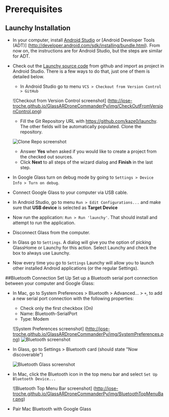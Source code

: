 # Prerequisites

## Launchy Installation

* In your computer, install [Android Studio](http://developer.android.com/sdk/installing/studio.html) 
or [Android Developer Tools (ADT)] (http://developer.android.com/sdk/installing/bundle.html).
From now on, the instructions are for Android Studio, but the steps are similar for ADT.
* Check out the [Launchy source code](https://github.com/kaze0/launchy) from github and import as 
project in Android Studio. There is a few ways to do that, just one of them is detailed below.
  * In Android Studio go to menu `VCS > Checkout from Version Control > GitHub`
  
  ![Checkout from Version Control screenshot]
  (http://jose-troche.github.io/GlassARDroneCommanderPy/img/CheckOutFromVersionControl.png)
  * Fill the Git Repository URL with https://github.com/kaze0/launchy. The other fields will be 
  automatically populated. Clone the repository.

  ![Clone Repo screenshot](http://jose-troche.github.io/GlassARDroneCommanderPy/img/clonerepo.png)
  * Answer **Yes** when asked if you would like to create a project from the checked out sources.
  * Click **Next** to all steps of the wizard dialog and **Finish** in the last step.
* In Google Glass turn on debug mode by going to `Settings > Device Info > Turn on debug`.
* Connect Google Glass to your computer via USB cable.
* In Android Studio, go to menu `Run > Edit Configurations...` and make sure that **USB device** 
is selected as **Target Device**
* Now run the application: `Run > Run 'launchy'`. That should install and attempt to run the application.
* Disconnect Glass from the computer.
* In Glass go to `Settings`. A dialog will give you the option of picking GlassHome or Launchy for this action.
Select Launchy and check the box to always use Launchy.
* Now every time you go to `Settings` Launchy will allow you to launch other installed Android applications 
(or the regular Settings).

##Bluetooth Connection Set Up
Set up a Bluetooth serial port connection between your computer and Google Glass:
* In Mac, go to System Preferences > Bluetooth > Advanced... > `+`, to add a new serial port connection with
  the following properties:
   * Check only the first checkbox (On)
   * Name: Bluetooth-SerialPort
   * Type: Modem

   ![System Preferences screenshot]
   (http://jose-troche.github.io/GlassARDroneCommanderPy/img/SystemPreferences.png)
   ![Bluetooth screenshot](http://jose-troche.github.io/GlassARDroneCommanderPy/img/Bluetooth.png)
* In Glass, go to Settings > Bluetooth card (should state "Now discoverable")

  ![Bluetooth Glass screenshot](http://jose-troche.github.io/GlassARDroneCommanderPy/img/BluetoothGlass.png)
* In Mac, click the Bluetooth icon in the top menu bar and select `Set Up Bluetooth Device...`

  ![Bluetooth Top Menu Bar screenshot]
  (http://jose-troche.github.io/GlassARDroneCommanderPy/img/BluetoothTopMenuBar.png)
* Pair Mac Bluetooth with Google Glass
